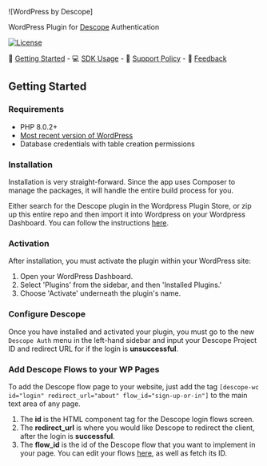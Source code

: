 ![WordPress by Descope]

WordPress Plugin for [Descope](https://www.descope.com/) Authentication

[![License](https://raw.githubusercontent.com/descope/descope-js/main/LICENSE)](https://doge.mit-license.org/)

:rocket: [Getting Started](#getting-started) - :computer: [SDK Usage](#sdk-usage) - 📆 [Support Policy](#support-policy) - :speech_balloon: [Feedback](#feedback)

## Getting Started

### Requirements

- PHP 8.0.2+
- [Most recent version of WordPress](https://wordpress.org/news/category/releases/)
- Database credentials with table creation permissions

### Installation

Installation is very straight-forward. Since the app uses Composer to manage the packages, it will handle the entire build process for you.

Either search for the Descope plugin in the Wordpress Plugin Store, or zip up this entire repo and then import it into Wordpress on your Wordpress Dashboard. You can follow the instructions [here](https://www.wpbeginner.com/beginners-guide/step-by-step-guide-to-install-a-wordpress-plugin-for-beginners/).

### Activation

After installation, you must activate the plugin within your WordPress site:

1. Open your WordPress Dashboard.
2. Select 'Plugins' from the sidebar, and then 'Installed Plugins.'
3. Choose 'Activate' underneath the plugin's name.

### Configure Descope

Once you have installed and activated your plugin, you must go to the new `Descope Auth` menu in the left-hand sidebar and input your Descope Project ID and redirect URL for if the login is **unsuccessful**.

### Add Descope Flows to your WP Pages

To add the Descope flow page to your website, just add the tag `[descope-wc id="login" redirect_url="about" flow_id="sign-up-or-in"]` to the main text area of any page.

1. The **id** is the HTML component tag for the Descope login flows screen.
2. The **redirect_url** is where you would like Descope to redirect the client, after the login is **successful**.
3. The **flow_id** is the id of the Descope flow that you want to implement in your page. You can edit your flows [here](https://app.descope.com/flows), as well as fetch its ID.
